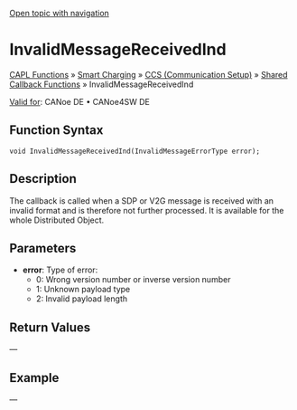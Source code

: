 [Open topic with navigation](../../../../../CANoeDEFamily.htm#Topics/CAPLFunctions/SmartCharging/Callbacks/CAPLfunctionSCCInvalidMessageReceivedInd.md)

# InvalidMessageReceivedInd

[CAPL Functions](../../CAPLfunctions.md) » [Smart Charging](../CAPLFunctionsSmartChargingOverview.md) » [CCS (Communication Setup)](../CAPLFunctionsSmartChargingOverview.md#BMCCS) » [Shared Callback Functions](../CAPLFunctionsSmartChargingOverview.md#CCSCallback) » InvalidMessageReceivedInd

[Valid for](../../../Shared/FeatureAvailability.md): CANoe DE • CANoe4SW DE

## Function Syntax

```plaintext
void InvalidMessageReceivedInd(InvalidMessageErrorType error);
```

## Description

The callback is called when a SDP or V2G message is received with an invalid format and is therefore not further processed. It is available for the whole Distributed Object.

## Parameters

- **error**: Type of error:
  - 0: Wrong version number or inverse version number
  - 1: Unknown payload type
  - 2: Invalid payload length

## Return Values

—

## Example

—
